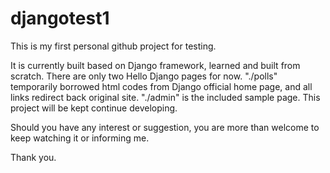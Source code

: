 # djangotest1
This is my first personal github project for testing.

It is currently built based on Django framework, learned and built from scratch. There are only two Hello Django pages for now.
"./polls" temporarily borrowed html codes from Django official home page, and all links redirect back original site.
"./admin" is the included sample page.
This project will be kept continue developing.

Should you have any interest or suggestion, you are more than welcome to keep watching it or informing me.

Thank you.

